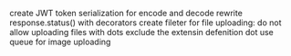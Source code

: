 create JWT token serialization for encode and decode
rewrite response.status() with decorators
create fileter for file uploading: do not allow uploading files with dots exclude the extensin defenition dot
use queue for image uploading
